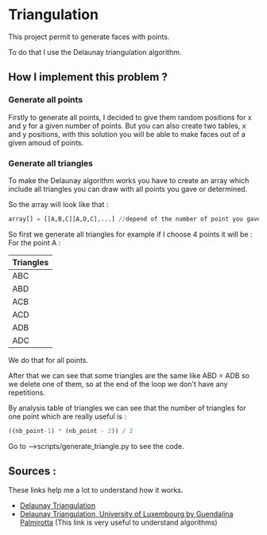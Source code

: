 # Triangulation

This project permit to generate faces with points.

To do that I use the Delaunay triangulation algorithm.

## How I implement this problem ? 

### Generate all points 

Firstly to generate all points, I decided to give them random positions for x and y for a given number of points.
But you can also create two tables, x and y positions, with this solution you will be able to make faces out of a given amoud of points.

### Generate all triangles 
To make the Delaunay algorithm works you have to create an array which include all triangles you can draw with all points you gave or determined.
    
So the array will look like that :

```python
array[] = [[A,B,C][A,D,C],...] //depend of the number of point you gave
```

So first we generate all triangles for example if I choose 4 points it will be :
For the point A :

| Triangles |
| --- |
| ABC |
| ABD |
| ACB |
| ACD |
| ADB |
| ADC |

We do that for all points.

After that we can see that some triangles are the same like ABD = ADB so we delete one of them, so at the end of the loop we don't have any repetitions.

By analysis table of triangles we can see that the number of triangles for one point which are really useful is :

```python
((nb_point-1) * (nb_point - 2)) / 2
```

Go to -->scripts/generate_triangle.py to see the code.

## Sources :

These links help me a lot to understand how it works.

 - [Delaunay Triangulation](https://members.loria.fr/MPouget/files/enseignement/delaunay-maitrise-od.pdf)
 - [Delaunay Triangulation, University of Luxembourg by Guendalina Palmirotta](http://math.uni.lu/eml/projects/reports/MathExp_Palmirotta.pdf) (This link is very useful to understand algorithms)


